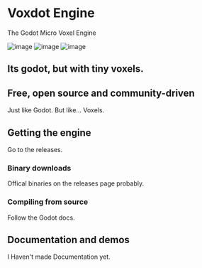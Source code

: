 # Voxdot Engine
The Godot Micro Voxel Engine

![image](https://github.com/user-attachments/assets/1897373f-bb59-4681-9693-ca247bd0c3ba)
![image](https://github.com/user-attachments/assets/c76f814e-cb8f-45c8-a697-57df1d148576)
![image](https://github.com/user-attachments/assets/bf19ee12-9d27-4520-b547-18e7be90d831)




## Its godot, but with tiny voxels.

## Free, open source and community-driven
Just like Godot. But like... Voxels.

## Getting the engine
Go to the releases.
### Binary downloads
Offical binaries on the releases page probably.

### Compiling from source
Follow the Godot docs.


## Documentation and demos
I Haven't made Documentation yet.
